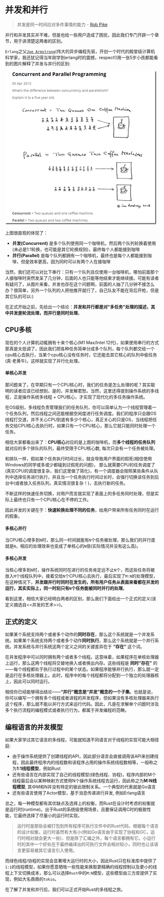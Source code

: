 # 并发和并行

> 并发是同一时间应对多件事情的能力 - [Rob Pike](https://en.wikipedia.org/wiki/Rob_Pike)

并行和并发其实并不难，但是也给一些用户造成了困扰，因此我们专门开辟一个章节，用于讲清楚这两者的区别。

`Erlang`之父[`Joe Armstrong`](https://en.wikipedia.org/wiki/Joe_Armstrong_(programmer))(伟大的异步编程先驱，开创一个时代的殿堂级计算机科学家，我还犹记得当年刚学到erlang时的震撼，respect!)用一张5岁小孩都能看到的图片解释了并发与并行的区别: 

<img alt="" src="/img/threads-01.png" class="center"  />


上图很直观的体现了：

- **并发(Concurrent)** 是多个队列使用同一个咖啡机，然后两个队列轮换着使用(未必是1:1轮换，也可能是其它轮换规则)，最终每个人都能接到咖啡
- **并行(Parallel)** 是每个队列都拥有一个咖啡机，最终也是每个人都能接到咖啡，但是效率更高，因为同时可以有两个人在接咖啡

当然，我们还可以对比下串行：只有一个队列且仅使用一台咖啡机，哪怕前面那个人接咖啡时突然发呆了几分钟，后面的人也只能等他结束才能继续接。可能有读者有疑问了，从图片来看，并发也存在这个问题啊，前面的人抽了几分钟不接怎么办？很简单，另外一个队列的人把他推开就行了，自己队友不能在背后开枪，但是其它队的可以:)

在正式开始之前，先给出一个结论：**并发和并行都是对"多任务"处理的描述，其中并发是轮流处理，而并行是同时处理**。

## CPU多核
现在的个人计算机动辄拥有十来个核心(M1 Max/Intel 12代)，如果使用串行的方式那真是太低调了，因此我们把各种任务简单分成多个队列，每个队列都交给一个cpu核心去执行，当某个cpu核心没有任务时，它还能去其它核心的队列中偷任务(真·老黄牛)，这样就实现了并行化处理。

#### 单核心并发
那问题来了，在早期只有一个CPU核心时，我们的任务是怎么处理的呢？其实聪明的读者应该已经想到，是的，并发解君愁。当然，这里还得提到操作系统的多线程，正是操作系统多线程 + CPU核心，才实现了现代化的多任务操作系统。

在OS级别，多线程负责管理我们的任务队列，你可以简单认为一个线程管理着一个任务队列，然后线程之间还能根据空闲度进行任务调度。我们的程序只会跟OS线程打交道，并不关心CPU到底有多少个核心，真正关心的只是OS，当线程把任务交给CPU核心去执行时，如果只有一个CPU核心，那么它就只能同时处理一个任务。

相信大家都看出来了：**CPU核心**对应的是上图的咖啡机，而**多个线程的任务队列**就对应的多个排队的队列，最终受限于CPU核心数, 每次只会有一个任务被处理。


和排队一样，假如某个任务执行时间过长，就会导致用户界面的假死(相信使用Windows的同学或多或少都碰到过假死的问题)， 那么就需要CPU的任务调度了(真实CPU的调度很复杂，我们这里做了简化)，有一个调度器会按照某些条件从队列中选择任务进行执行，并且当一个任务执行时间过长时，会强行切换该任务到后台中(或者放入任务队列，真实情况很复杂！)，去执行新的任务。

不断这样的快速任务切换，对用户而言就实现了表面上的多任务同时处理，但是实际上最终也只有一个CPU核心在不停的工作。

因此并发的关键在于：**快速轮换处理不同的任务**，给用户带来所有任务同时在运行的假象。


#### 多核心并行
当CPU核心增多到`N`时，那么同一时间就能有`N`个任务被处理，那么我们的并行度就是`N`，相应的处理效率也变成了单核心的`N`倍(实际情况并没有这么高)。

#### 多核心并发
当核心增多到`N`时，操作系统同时在进行的任务肯定远不止`N`个，而这些任务将被放入`M`个线程队列中，接着交给`N`个CPU核心去执行，最后实现了`M:N`的处理模型，在这种情况下，**并发跟并行时同时在发生的，所有用户任务从表面来看都在并发的运行，其实实际上，同一时刻只有`N`个任务能被同时并行的处理**。

看到这里，相信大家已经明白两者的区别，那么我们下面给出一个正式的定义(该定义摘选自<<并发的艺术>>)。

## 正式的定义

如果某个系统支持两个或者多个动作的**同时存在**，那么这个系统就是一个并发系统。如果某个系统支持两个或者多个动作**同时执行**，那么这个系统就是一个并行系统。并发系统与并行系统这两个定义之间的关键差异在于 **“存在”** 这个词。

在并发程序中可以同时拥有两个或者多个线程。这意味着，如果程序在单核处理器上运行，那么这两个线程将交替地换入或者换出内存。这些线程是 **同时“存在”** 的——每个线程都处于执行过程中的某个状态。如果程序能够并行执行，那么就一定是运行在多核处理器上。此时，程序中的每个线程都将分配到一个独立的处理器核上，因此可以同时运行。

相信你已经能够得出结论——**“并行”概念是“并发”概念的一个子集**。也就是说，你可以编写一个拥有多个线程或者进程的并发程序，但如果没有多核处理器来执行这个程序，那么就不能以并行方式来运行代码。因此，凡是在求解单个问题时涉及多个执行流程的编程模式或者执行行为，都属于并发编程的范畴。


## 编程语言的并发模型
如果大家学过其它语言的多线程，可能就知道不同语言对于线程的实现可能大相径庭:

- 由于操作系统提供了创建线程的API，因此部分语言会直接调用该API来创建线程，因此最终程序内的线程数和该程序占用的操作系统线程数相等，一般称之为**1:1线程模型**，例如Rust
- 还有些语言在内部实现了自己的线程模型(绿色线程、协程)，程序内部的M个线程最后会以某种映射方式使用N个操作系统线程去运行，因此称之为**M:N线程模型**, 其中M和N并没有特定的彼此限制关系。一个典型的代表就是Go语言
- 还有些语言使用了Actor模型，基于消息传递进行并发, 例如Erlang语言

总之，每一种模型都有其优缺点及选择上的权衡，而Rust在设计时考虑的权衡就是运行时(runtime)。出于Rust的系统级使用场景，且要保证调用C时的极致性能，它最终选择了尽量小的运行时实现。

> 运行时是那些会被打包到所有程序可执行文件中的Rust代码，根据每个语言的设计权衡，运行时虽然有大有小(例如Go语言由于实现了协程和GC，运行时相对就会更大一些)，但是除了汇编之外，每个语言都拥有它。小运行时的其中一个好处在于最终编译出的可执行文件会相对较小，同时也让该语言更容易被其它语言引入使用。

而绿色线程/协程的实现会显著增大运行时的大小，因此Rust只在标准库中提供了`1:1`的线程模型，如果你愿意牺牲一些性能来换取更精确的线程控制以及更小的线程上下文切换成本，那么可以选择`Rust`中的`M:N`模型，这些模型由三方库提供了实现，例如大名鼎鼎的`tokio`。

在了解了并发和并行后，我们可以正式开始Rust的多线程之旅。







